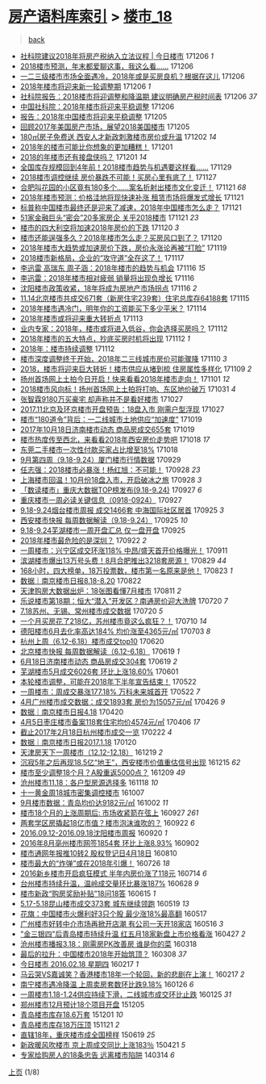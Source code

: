 [房产语料库索引](../../README.md)  > [楼市_18](楼市_18.md)
====
> [back](../README.md)

- [社科院建议2018年将房产税纳入立法议程 | 今日楼市](http://jkwz.applinzi.com/ittc/7044028174613087248.html#%E7%A4%BE%E7%A7%91%E9%99%A2%E5%BB%BA%E8%AE%AE2018%E5%B9%B4%E5%B0%86%E6%88%BF%E4%BA%A7%E7%A8%8E%E7%BA%B3%E5%85%A5%E7%AB%8B%E6%B3%95%E8%AE%AE%E7%A8%8B+%7C+%E4%BB%8A%E6%97%A5%E6%A5%BC%E5%B8%82) 171206 *1* 
- [2018楼市预测，年末都爱聊这事，我这么看……](http://jkwz.applinzi.com/ittc/7044025065170011153.html#2018%E6%A5%BC%E5%B8%82%E9%A2%84%E6%B5%8B%EF%BC%8C%E5%B9%B4%E6%9C%AB%E9%83%BD%E7%88%B1%E8%81%8A%E8%BF%99%E4%BA%8B%EF%BC%8C%E6%88%91%E8%BF%99%E4%B9%88%E7%9C%8B%E2%80%A6%E2%80%A6) 171206  
- [一二三级楼市市场全面遇冷，2018年或是买房良机？根据在这儿](http://jkwz.applinzi.com/ittc/7044005939592561680.html#%E4%B8%80%E4%BA%8C%E4%B8%89%E7%BA%A7%E6%A5%BC%E5%B8%82%E5%B8%82%E5%9C%BA%E5%85%A8%E9%9D%A2%E9%81%87%E5%86%B7%EF%BC%8C2018%E5%B9%B4%E6%88%96%E6%98%AF%E4%B9%B0%E6%88%BF%E8%89%AF%E6%9C%BA%EF%BC%9F%E6%A0%B9%E6%8D%AE%E5%9C%A8%E8%BF%99%E5%84%BF) 171206  
- [2018年楼市将迎来新一轮调整期](http://jkwz.applinzi.com/ittc/7044004516809147409.html#2018%E5%B9%B4%E6%A5%BC%E5%B8%82%E5%B0%86%E8%BF%8E%E6%9D%A5%E6%96%B0%E4%B8%80%E8%BD%AE%E8%B0%83%E6%95%B4%E6%9C%9F) 171206 *1* 
- [社科院报告：2018楼市将迎调整和降温期 建议明确房产税时间表](http://jkwz.applinzi.com/ittc/7043969286165496848.html#%E7%A4%BE%E7%A7%91%E9%99%A2%E6%8A%A5%E5%91%8A%EF%BC%9A2018%E6%A5%BC%E5%B8%82%E5%B0%86%E8%BF%8E%E8%B0%83%E6%95%B4%E5%92%8C%E9%99%8D%E6%B8%A9%E6%9C%9F+%E5%BB%BA%E8%AE%AE%E6%98%8E%E7%A1%AE%E6%88%BF%E4%BA%A7%E7%A8%8E%E6%97%B6%E9%97%B4%E8%A1%A8) 171206 *37* 
- [中国社科院：2018年楼市将迎来平稳调整](http://jkwz.applinzi.com/ittc/7043885268015252496.html#%E4%B8%AD%E5%9B%BD%E7%A4%BE%E7%A7%91%E9%99%A2%EF%BC%9A2018%E5%B9%B4%E6%A5%BC%E5%B8%82%E5%B0%86%E8%BF%8E%E6%9D%A5%E5%B9%B3%E7%A8%B3%E8%B0%83%E6%95%B4) 171206  
- [报告：2018年中国楼市将迎来平稳调整](http://jkwz.applinzi.com/ittc/7043680685628326929.html#%E6%8A%A5%E5%91%8A%EF%BC%9A2018%E5%B9%B4%E4%B8%AD%E5%9B%BD%E6%A5%BC%E5%B8%82%E5%B0%86%E8%BF%8E%E6%9D%A5%E5%B9%B3%E7%A8%B3%E8%B0%83%E6%95%B4) 171205  
- [回顾2017年美国房产市场，展望2018美国楼市](http://jkwz.applinzi.com/ittc/7043621447170262033.html#%E5%9B%9E%E9%A1%BE2017%E5%B9%B4%E7%BE%8E%E5%9B%BD%E6%88%BF%E4%BA%A7%E5%B8%82%E5%9C%BA%EF%BC%8C%E5%B1%95%E6%9C%9B2018%E7%BE%8E%E5%9B%BD%E6%A5%BC%E5%B8%82) 171205  
- [180㎡房子免费送 西安人才新政刺激楼市房价或升温](http://jkwz.applinzi.com/ittc/7042470170512065553.html#180%E3%8E%A1%E6%88%BF%E5%AD%90%E5%85%8D%E8%B4%B9%E9%80%81+%E8%A5%BF%E5%AE%89%E4%BA%BA%E6%89%8D%E6%96%B0%E6%94%BF%E5%88%BA%E6%BF%80%E6%A5%BC%E5%B8%82%E6%88%BF%E4%BB%B7%E6%88%96%E5%8D%87%E6%B8%A9) 171202 *14* 
- [2018年的楼市可能比你想象的更加糟糕！](http://jkwz.applinzi.com/ittc/7042253957445977105.html#2018%E5%B9%B4%E7%9A%84%E6%A5%BC%E5%B8%82%E5%8F%AF%E8%83%BD%E6%AF%94%E4%BD%A0%E6%83%B3%E8%B1%A1%E7%9A%84%E6%9B%B4%E5%8A%A0%E7%B3%9F%E7%B3%95%EF%BC%81) 171201  
- [2018的年楼市还有接盘侠吗？](http://jkwz.applinzi.com/ittc/7042170891071390737.html#2018%E7%9A%84%E5%B9%B4%E6%A5%BC%E5%B8%82%E8%BF%98%E6%9C%89%E6%8E%A5%E7%9B%98%E4%BE%A0%E5%90%97%EF%BC%9F) 171201 *14* 
- [全国库存规模回到4年前！2018楼市趋势与机遇要这样看……](http://jkwz.applinzi.com/ittc/7041385789458482192.html#%E5%85%A8%E5%9B%BD%E5%BA%93%E5%AD%98%E8%A7%84%E6%A8%A1%E5%9B%9E%E5%88%B04%E5%B9%B4%E5%89%8D%EF%BC%812018%E6%A5%BC%E5%B8%82%E8%B6%8B%E5%8A%BF%E4%B8%8E%E6%9C%BA%E9%81%87%E8%A6%81%E8%BF%99%E6%A0%B7%E7%9C%8B%E2%80%A6%E2%80%A6) 171129  
- [2018楼市调控继续 房价暴跌不可能！买房心里有底了！](http://jkwz.applinzi.com/ittc/7040404797985915920.html#2018%E6%A5%BC%E5%B8%82%E8%B0%83%E6%8E%A7%E7%BB%A7%E7%BB%AD+%E6%88%BF%E4%BB%B7%E6%9A%B4%E8%B7%8C%E4%B8%8D%E5%8F%AF%E8%83%BD%EF%BC%81%E4%B9%B0%E6%88%BF%E5%BF%83%E9%87%8C%E6%9C%89%E5%BA%95%E4%BA%86%EF%BC%81) 171127  
- [合肥叫花园的小区竟有180多个……案名折射出楼市文化变迁！](http://jkwz.applinzi.com/ittc/7038485557196358673.html#%E5%90%88%E8%82%A5%E5%8F%AB%E8%8A%B1%E5%9B%AD%E7%9A%84%E5%B0%8F%E5%8C%BA%E7%AB%9F%E6%9C%89180%E5%A4%9A%E4%B8%AA%E2%80%A6%E2%80%A6%E6%A1%88%E5%90%8D%E6%8A%98%E5%B0%84%E5%87%BA%E6%A5%BC%E5%B8%82%E6%96%87%E5%8C%96%E5%8F%98%E8%BF%81%EF%BC%81) 171121 *68* 
- [2018年楼市预测：价格洼地将现快速补涨 租赁市场将爆发式增长](http://jkwz.applinzi.com/ittc/7038459238836339728.html#2018%E5%B9%B4%E6%A5%BC%E5%B8%82%E9%A2%84%E6%B5%8B%EF%BC%9A%E4%BB%B7%E6%A0%BC%E6%B4%BC%E5%9C%B0%E5%B0%86%E7%8E%B0%E5%BF%AB%E9%80%9F%E8%A1%A5%E6%B6%A8+%E7%A7%9F%E8%B5%81%E5%B8%82%E5%9C%BA%E5%B0%86%E7%88%86%E5%8F%91%E5%BC%8F%E5%A2%9E%E9%95%BF) 171121  
- [标普称中国楼市最终还是迎来了减速，2018年中国楼市怎么走？](http://jkwz.applinzi.com/ittc/7038322175910609936.html#%E6%A0%87%E6%99%AE%E7%A7%B0%E4%B8%AD%E5%9B%BD%E6%A5%BC%E5%B8%82%E6%9C%80%E7%BB%88%E8%BF%98%E6%98%AF%E8%BF%8E%E6%9D%A5%E4%BA%86%E5%87%8F%E9%80%9F%EF%BC%8C2018%E5%B9%B4%E4%B8%AD%E5%9B%BD%E6%A5%BC%E5%B8%82%E6%80%8E%E4%B9%88%E8%B5%B0%EF%BC%9F) 171121  
- [51家金融巨头“密会”20多家房企 关乎2018楼市](http://jkwz.applinzi.com/ittc/7038298761833481232.html#51%E5%AE%B6%E9%87%91%E8%9E%8D%E5%B7%A8%E5%A4%B4%E2%80%9C%E5%AF%86%E4%BC%9A%E2%80%9D20%E5%A4%9A%E5%AE%B6%E6%88%BF%E4%BC%81+%E5%85%B3%E4%B9%8E2018%E6%A5%BC%E5%B8%82) 171121 *23* 
- [楼市的四大利空将加速2018年房价的下跌](http://jkwz.applinzi.com/ittc/7038119640566334480.html#%E6%A5%BC%E5%B8%82%E7%9A%84%E5%9B%9B%E5%A4%A7%E5%88%A9%E7%A9%BA%E5%B0%86%E5%8A%A0%E9%80%9F2018%E5%B9%B4%E6%88%BF%E4%BB%B7%E7%9A%84%E4%B8%8B%E8%B7%8C) 171120 *3* 
- [楼市还能逞强多久？2018年楼市怎么走？买房风口到了？](http://jkwz.applinzi.com/ittc/7037934815750390800.html#%E6%A5%BC%E5%B8%82%E8%BF%98%E8%83%BD%E9%80%9E%E5%BC%BA%E5%A4%9A%E4%B9%85%EF%BC%9F2018%E5%B9%B4%E6%A5%BC%E5%B8%82%E6%80%8E%E4%B9%88%E8%B5%B0%EF%BC%9F%E4%B9%B0%E6%88%BF%E9%A3%8E%E5%8F%A3%E5%88%B0%E4%BA%86%EF%BC%9F) 171120  
- [2018年楼市大趋势或加速房价下跌，房价永涨论再被“打脸”](http://jkwz.applinzi.com/ittc/7037795020751504401.html#2018%E5%B9%B4%E6%A5%BC%E5%B8%82%E5%A4%A7%E8%B6%8B%E5%8A%BF%E6%88%96%E5%8A%A0%E9%80%9F%E6%88%BF%E4%BB%B7%E4%B8%8B%E8%B7%8C%EF%BC%8C%E6%88%BF%E4%BB%B7%E6%B0%B8%E6%B6%A8%E8%AE%BA%E5%86%8D%E8%A2%AB%E2%80%9C%E6%89%93%E8%84%B8%E2%80%9D) 171119  
- [2018楼市新格局，企业的“攻守道”全在这了！](http://jkwz.applinzi.com/ittc/7036859923969868816.html#2018%E6%A5%BC%E5%B8%82%E6%96%B0%E6%A0%BC%E5%B1%80%EF%BC%8C%E4%BC%81%E4%B8%9A%E7%9A%84%E2%80%9C%E6%94%BB%E5%AE%88%E9%81%93%E2%80%9D%E5%85%A8%E5%9C%A8%E8%BF%99%E4%BA%86%EF%BC%81) 171117  
- [李迅雷 高瑞东 周子涵：2018年楼市的趋势与机会](http://jkwz.applinzi.com/ittc/7036649832830206993.html#%E6%9D%8E%E8%BF%85%E9%9B%B7+%E9%AB%98%E7%91%9E%E4%B8%9C+%E5%91%A8%E5%AD%90%E6%B6%B5%EF%BC%9A2018%E5%B9%B4%E6%A5%BC%E5%B8%82%E7%9A%84%E8%B6%8B%E5%8A%BF%E4%B8%8E%E6%9C%BA%E4%BC%9A) 171116 *15* 
- [李迅雷：2018年楼市相对疲弱 销量将出现负增长](http://jkwz.applinzi.com/ittc/7036644724205683728.html#%E6%9D%8E%E8%BF%85%E9%9B%B7%EF%BC%9A2018%E5%B9%B4%E6%A5%BC%E5%B8%82%E7%9B%B8%E5%AF%B9%E7%96%B2%E5%BC%B1+%E9%94%80%E9%87%8F%E5%B0%86%E5%87%BA%E7%8E%B0%E8%B4%9F%E5%A2%9E%E9%95%BF) 171116  
- [沈阳楼市政策收紧，18年将成为房地产市场拐点](http://jkwz.applinzi.com/ittc/7036478012952937489.html#%E6%B2%88%E9%98%B3%E6%A5%BC%E5%B8%82%E6%94%BF%E7%AD%96%E6%94%B6%E7%B4%A7%EF%BC%8C18%E5%B9%B4%E5%B0%86%E6%88%90%E4%B8%BA%E6%88%BF%E5%9C%B0%E4%BA%A7%E5%B8%82%E5%9C%BA%E6%8B%90%E7%82%B9) 171116 *2* 
- [11.14北京楼市共成交671套（新房住宅239套）住宅总库存64188套](http://jkwz.applinzi.com/ittc/7036095041683063824.html#11.14%E5%8C%97%E4%BA%AC%E6%A5%BC%E5%B8%82%E5%85%B1%E6%88%90%E4%BA%A4671%E5%A5%97%EF%BC%88%E6%96%B0%E6%88%BF%E4%BD%8F%E5%AE%85239%E5%A5%97%EF%BC%89%E4%BD%8F%E5%AE%85%E6%80%BB%E5%BA%93%E5%AD%9864188%E5%A5%97) 171115  
- [2018年楼市遇冷门，明年你的工资能买下多少平米？](http://jkwz.applinzi.com/ittc/7035812168400897040.html#2018%E5%B9%B4%E6%A5%BC%E5%B8%82%E9%81%87%E5%86%B7%E9%97%A8%EF%BC%8C%E6%98%8E%E5%B9%B4%E4%BD%A0%E7%9A%84%E5%B7%A5%E8%B5%84%E8%83%BD%E4%B9%B0%E4%B8%8B%E5%A4%9A%E5%B0%91%E5%B9%B3%E7%B1%B3%EF%BC%9F) 171114  
- [2018年楼市或将迎来重大转折点](http://jkwz.applinzi.com/ittc/7035374987844781073.html#2018%E5%B9%B4%E6%A5%BC%E5%B8%82%E6%88%96%E5%B0%86%E8%BF%8E%E6%9D%A5%E9%87%8D%E5%A4%A7%E8%BD%AC%E6%8A%98%E7%82%B9) 171113  
- [业内专家：2018年，楼市或将进入低谷，你会选择买房吗？](http://jkwz.applinzi.com/ittc/7035113680377742352.html#%E4%B8%9A%E5%86%85%E4%B8%93%E5%AE%B6%EF%BC%9A2018%E5%B9%B4%EF%BC%8C%E6%A5%BC%E5%B8%82%E6%88%96%E5%B0%86%E8%BF%9B%E5%85%A5%E4%BD%8E%E8%B0%B7%EF%BC%8C%E4%BD%A0%E4%BC%9A%E9%80%89%E6%8B%A9%E4%B9%B0%E6%88%BF%E5%90%97%EF%BC%9F) 171112  
- [2018年楼市的五大特点，抄底买房时机将出现](http://jkwz.applinzi.com/ittc/7035004493496845329.html#2018%E5%B9%B4%E6%A5%BC%E5%B8%82%E7%9A%84%E4%BA%94%E5%A4%A7%E7%89%B9%E7%82%B9%EF%BC%8C%E6%8A%84%E5%BA%95%E4%B9%B0%E6%88%BF%E6%97%B6%E6%9C%BA%E5%B0%86%E5%87%BA%E7%8E%B0) 171112 *1* 
- [2018年：楼市持续调整](http://jkwz.applinzi.com/ittc/7034845056257754129.html#2018%E5%B9%B4%EF%BC%9A%E6%A5%BC%E5%B8%82%E6%8C%81%E7%BB%AD%E8%B0%83%E6%95%B4) 171112  
- [楼市深度调整终于开始，2018年二三线城市房价可能骤降](http://jkwz.applinzi.com/ittc/7034430720892732433.html#%E6%A5%BC%E5%B8%82%E6%B7%B1%E5%BA%A6%E8%B0%83%E6%95%B4%E7%BB%88%E4%BA%8E%E5%BC%80%E5%A7%8B%EF%BC%8C2018%E5%B9%B4%E4%BA%8C%E4%B8%89%E7%BA%BF%E5%9F%8E%E5%B8%82%E6%88%BF%E4%BB%B7%E5%8F%AF%E8%83%BD%E9%AA%A4%E9%99%8D) 171110 *3* 
- [2018，楼市将迎来巨大转折！楼市供应从堵到梳 住房属性多样化](http://jkwz.applinzi.com/ittc/7033906419152208913.html#2018%EF%BC%8C%E6%A5%BC%E5%B8%82%E5%B0%86%E8%BF%8E%E6%9D%A5%E5%B7%A8%E5%A4%A7%E8%BD%AC%E6%8A%98%EF%BC%81%E6%A5%BC%E5%B8%82%E4%BE%9B%E5%BA%94%E4%BB%8E%E5%A0%B5%E5%88%B0%E6%A2%B3+%E4%BD%8F%E6%88%BF%E5%B1%9E%E6%80%A7%E5%A4%9A%E6%A0%B7%E5%8C%96) 171109 *2* 
- [扬州首场网上土拍今日开启！快来看看2018年楼市走向！](http://jkwz.applinzi.com/ittc/7030956225259373585.html#%E6%89%AC%E5%B7%9E%E9%A6%96%E5%9C%BA%E7%BD%91%E4%B8%8A%E5%9C%9F%E6%8B%8D%E4%BB%8A%E6%97%A5%E5%BC%80%E5%90%AF%EF%BC%81%E5%BF%AB%E6%9D%A5%E7%9C%8B%E7%9C%8B2018%E5%B9%B4%E6%A5%BC%E5%B8%82%E8%B5%B0%E5%90%91%EF%BC%81) 171101 *12* 
- [2018楼市风向标！扬州首场网上土拍将打响、东区地价破万](http://jkwz.applinzi.com/ittc/7030631808817955856.html#2018%E6%A5%BC%E5%B8%82%E9%A3%8E%E5%90%91%E6%A0%87%EF%BC%81%E6%89%AC%E5%B7%9E%E9%A6%96%E5%9C%BA%E7%BD%91%E4%B8%8A%E5%9C%9F%E6%8B%8D%E5%B0%86%E6%89%93%E5%93%8D%E3%80%81%E4%B8%9C%E5%8C%BA%E5%9C%B0%E4%BB%B7%E7%A0%B4%E4%B8%87) 171031 *4* 
- [张智霖9180万买豪宅 却声称并不是看好楼市](http://jkwz.applinzi.com/ittc/7029053500670084113.html#%E5%BC%A0%E6%99%BA%E9%9C%969180%E4%B8%87%E4%B9%B0%E8%B1%AA%E5%AE%85+%E5%8D%B4%E5%A3%B0%E7%A7%B0%E5%B9%B6%E4%B8%8D%E6%98%AF%E7%9C%8B%E5%A5%BD%E6%A5%BC%E5%B8%82) 171027  
- [2017.11北京及环京楼市开盘预告：18盘入市 刚需户型浮现](http://jkwz.applinzi.com/ittc/7028908846691648528.html#2017.11%E5%8C%97%E4%BA%AC%E5%8F%8A%E7%8E%AF%E4%BA%AC%E6%A5%BC%E5%B8%82%E5%BC%80%E7%9B%98%E9%A2%84%E5%91%8A%EF%BC%9A18%E7%9B%98%E5%85%A5%E5%B8%82+%E5%88%9A%E9%9C%80%E6%88%B7%E5%9E%8B%E6%B5%AE%E7%8E%B0) 171027  
- [楼市“180道令”背后：一二线城市土地供应“加速度”](http://jkwz.applinzi.com/ittc/7026118754319205393.html#%E6%A5%BC%E5%B8%82%E2%80%9C180%E9%81%93%E4%BB%A4%E2%80%9D%E8%83%8C%E5%90%8E%EF%BC%9A%E4%B8%80%E4%BA%8C%E7%BA%BF%E5%9F%8E%E5%B8%82%E5%9C%9F%E5%9C%B0%E4%BE%9B%E5%BA%94%E2%80%9C%E5%8A%A0%E9%80%9F%E5%BA%A6%E2%80%9D) 171019  
- [2017年10月18日济南楼市动态 商品房成交655套](http://jkwz.applinzi.com/ittc/7026075772224275472.html#2017%E5%B9%B410%E6%9C%8818%E6%97%A5%E6%B5%8E%E5%8D%97%E6%A5%BC%E5%B8%82%E5%8A%A8%E6%80%81+%E5%95%86%E5%93%81%E6%88%BF%E6%88%90%E4%BA%A4655%E5%A5%97) 171019  
- [楼市热度传至西北，来看看2018年西安房价走势吧](http://jkwz.applinzi.com/ittc/7025719871550260241.html#%E6%A5%BC%E5%B8%82%E7%83%AD%E5%BA%A6%E4%BC%A0%E8%87%B3%E8%A5%BF%E5%8C%97%EF%BC%8C%E6%9D%A5%E7%9C%8B%E7%9C%8B2018%E5%B9%B4%E8%A5%BF%E5%AE%89%E6%88%BF%E4%BB%B7%E8%B5%B0%E5%8A%BF%E5%90%A7) 171018 *17* 
- [东莞二手楼市一次性付款买家占比增至18%](http://jkwz.applinzi.com/ittc/7025714819141993489.html#%E4%B8%9C%E8%8E%9E%E4%BA%8C%E6%89%8B%E6%A5%BC%E5%B8%82%E4%B8%80%E6%AC%A1%E6%80%A7%E4%BB%98%E6%AC%BE%E4%B9%B0%E5%AE%B6%E5%8D%A0%E6%AF%94%E5%A2%9E%E8%87%B318%25) 171018  
- [9月第四周（9.18-9.24）厦门楼市行情数据](http://jkwz.applinzi.com/ittc/7018647246000882704.html#9%E6%9C%88%E7%AC%AC%E5%9B%9B%E5%91%A8%EF%BC%889.18-9.24%EF%BC%89%E5%8E%A6%E9%97%A8%E6%A5%BC%E5%B8%82%E8%A1%8C%E6%83%85%E6%95%B0%E6%8D%AE) 170929  
- [任志强：2018楼市必暴涨！杨红旭：不可能！](http://jkwz.applinzi.com/ittc/7018410076728198160.html#%E4%BB%BB%E5%BF%97%E5%BC%BA%EF%BC%9A2018%E6%A5%BC%E5%B8%82%E5%BF%85%E6%9A%B4%E6%B6%A8%EF%BC%81%E6%9D%A8%E7%BA%A2%E6%97%AD%EF%BC%9A%E4%B8%8D%E5%8F%AF%E8%83%BD%EF%BC%81) 170928 *23* 
- [上海楼市回温！10月份18盘入市，开启破冰之旅](http://jkwz.applinzi.com/ittc/7018408747788141585.html#%E4%B8%8A%E6%B5%B7%E6%A5%BC%E5%B8%82%E5%9B%9E%E6%B8%A9%EF%BC%8110%E6%9C%88%E4%BB%BD18%E7%9B%98%E5%85%A5%E5%B8%82%EF%BC%8C%E5%BC%80%E5%90%AF%E7%A0%B4%E5%86%B0%E4%B9%8B%E6%97%85) 170928 *3* 
- [「数读楼市」重庆大数据TOP榜发布(9.18-9.24)](http://jkwz.applinzi.com/ittc/7017995929297355792.html#%E3%80%8C%E6%95%B0%E8%AF%BB%E6%A5%BC%E5%B8%82%E3%80%8D%E9%87%8D%E5%BA%86%E5%A4%A7%E6%95%B0%E6%8D%AETOP%E6%A6%9C%E5%8F%91%E5%B8%83%289.18-9.24%29) 170927 *6* 
- [重庆楼市一周必读关键信息（0918-0924）](http://jkwz.applinzi.com/ittc/7017929922654503952.html#%E9%87%8D%E5%BA%86%E6%A5%BC%E5%B8%82%E4%B8%80%E5%91%A8%E5%BF%85%E8%AF%BB%E5%85%B3%E9%94%AE%E4%BF%A1%E6%81%AF%EF%BC%880918-0924%EF%BC%89) 170927  
- [9.18-9.24烟台楼市周报 成交1466套 中海国际社区居首](http://jkwz.applinzi.com/ittc/7017323487818155025.html#9.18-9.24%E7%83%9F%E5%8F%B0%E6%A5%BC%E5%B8%82%E5%91%A8%E6%8A%A5+%E6%88%90%E4%BA%A41466%E5%A5%97+%E4%B8%AD%E6%B5%B7%E5%9B%BD%E9%99%85%E7%A4%BE%E5%8C%BA%E5%B1%85%E9%A6%96) 170925 *3* 
- [西安楼市快报 每周数据解读（9.18-9.24）](http://jkwz.applinzi.com/ittc/7017312844524291088.html#%E8%A5%BF%E5%AE%89%E6%A5%BC%E5%B8%82%E5%BF%AB%E6%8A%A5+%E6%AF%8F%E5%91%A8%E6%95%B0%E6%8D%AE%E8%A7%A3%E8%AF%BB%EF%BC%889.18-9.24%EF%BC%89) 170925 *10* 
- [9.18-9.24芜湖楼市一周开盘汇总 仅一盘开盘](http://jkwz.applinzi.com/ittc/7017280900688249872.html#9.18-9.24%E8%8A%9C%E6%B9%96%E6%A5%BC%E5%B8%82%E4%B8%80%E5%91%A8%E5%BC%80%E7%9B%98%E6%B1%87%E6%80%BB+%E4%BB%85%E4%B8%80%E7%9B%98%E5%BC%80%E7%9B%98) 170925  
- [2018年楼市最危险的是深圳？](http://jkwz.applinzi.com/ittc/7014975377548772368.html#2018%E5%B9%B4%E6%A5%BC%E5%B8%82%E6%9C%80%E5%8D%B1%E9%99%A9%E7%9A%84%E6%98%AF%E6%B7%B1%E5%9C%B3%EF%BC%9F) 170922 *2* 
- [一周楼市：兴宁区成交环涨118% 中昂/盛天首开价格曝光！](http://jkwz.applinzi.com/ittc/7012107061775827728.html#%E4%B8%80%E5%91%A8%E6%A5%BC%E5%B8%82%EF%BC%9A%E5%85%B4%E5%AE%81%E5%8C%BA%E6%88%90%E4%BA%A4%E7%8E%AF%E6%B6%A8118%25+%E4%B8%AD%E6%98%82%2F%E7%9B%9B%E5%A4%A9%E9%A6%96%E5%BC%80%E4%BB%B7%E6%A0%BC%E6%9B%9D%E5%85%89%EF%BC%81) 170911  
- [滨湖楼市爆出13万号头费！8月合肥推出3218套房源！](http://jkwz.applinzi.com/ittc/7007348193359299600.html#%E6%BB%A8%E6%B9%96%E6%A5%BC%E5%B8%82%E7%88%86%E5%87%BA13%E4%B8%87%E5%8F%B7%E5%A4%B4%E8%B4%B9%EF%BC%818%E6%9C%88%E5%90%88%E8%82%A5%E6%8E%A8%E5%87%BA3218%E5%A5%97%E6%88%BF%E6%BA%90%EF%BC%81) 170829 *44* 
- [168小时，四大榜单，18万投票数，楼市第一名原来是他！](http://jkwz.applinzi.com/ittc/7004713390596162576.html#168%E5%B0%8F%E6%97%B6%EF%BC%8C%E5%9B%9B%E5%A4%A7%E6%A6%9C%E5%8D%95%EF%BC%8C18%E4%B8%87%E6%8A%95%E7%A5%A8%E6%95%B0%EF%BC%8C%E6%A5%BC%E5%B8%82%E7%AC%AC%E4%B8%80%E5%90%8D%E5%8E%9F%E6%9D%A5%E6%98%AF%E4%BB%96%EF%BC%81) 170823 *1* 
- [数据｜南京楼市日报8.18-8.20](http://jkwz.applinzi.com/ittc/7004564666435765264.html#%E6%95%B0%E6%8D%AE%EF%BD%9C%E5%8D%97%E4%BA%AC%E6%A5%BC%E5%B8%82%E6%97%A5%E6%8A%A58.18-8.20) 170822  
- [天津购房大数据出炉：18张图看懂7月楼市](http://jkwz.applinzi.com/ittc/7000589250679276560.html#%E5%A4%A9%E6%B4%A5%E8%B4%AD%E6%88%BF%E5%A4%A7%E6%95%B0%E6%8D%AE%E5%87%BA%E7%82%89%EF%BC%9A18%E5%BC%A0%E5%9B%BE%E7%9C%8B%E6%87%827%E6%9C%88%E6%A5%BC%E5%B8%82) 170811 *2* 
- [乐说楼市第18期：恒大“潜入”开发区？南通房价迎大洗牌](http://jkwz.applinzi.com/ittc/6992391841709048849.html#%E4%B9%90%E8%AF%B4%E6%A5%BC%E5%B8%82%E7%AC%AC18%E6%9C%9F%EF%BC%9A%E6%81%92%E5%A4%A7%E2%80%9C%E6%BD%9C%E5%85%A5%E2%80%9D%E5%BC%80%E5%8F%91%E5%8C%BA%EF%BC%9F%E5%8D%97%E9%80%9A%E6%88%BF%E4%BB%B7%E8%BF%8E%E5%A4%A7%E6%B4%97%E7%89%8C) 170720 *7* 
- [7.18苏州、无锡、常州楼市成交数据](http://jkwz.applinzi.com/ittc/6992337435026261009.html#7.18%E8%8B%8F%E5%B7%9E%E3%80%81%E6%97%A0%E9%94%A1%E3%80%81%E5%B8%B8%E5%B7%9E%E6%A5%BC%E5%B8%82%E6%88%90%E4%BA%A4%E6%95%B0%E6%8D%AE) 170720 *5* 
- [一个月买房花了218亿，苏州楼市竟这么疯狂？！](http://jkwz.applinzi.com/ittc/6988673166640415749.html#%E4%B8%80%E4%B8%AA%E6%9C%88%E4%B9%B0%E6%88%BF%E8%8A%B1%E4%BA%86218%E4%BA%BF%EF%BC%8C%E8%8B%8F%E5%B7%9E%E6%A5%BC%E5%B8%82%E7%AB%9F%E8%BF%99%E4%B9%88%E7%96%AF%E7%8B%82%EF%BC%9F%EF%BC%81) 170710 *14* 
- [德阳楼市6月去化率高达184% 均价涨至4365元/㎡](http://jkwz.applinzi.com/ittc/6986139248104047620.html#%E5%BE%B7%E9%98%B3%E6%A5%BC%E5%B8%826%E6%9C%88%E5%8E%BB%E5%8C%96%E7%8E%87%E9%AB%98%E8%BE%BE184%25+%E5%9D%87%E4%BB%B7%E6%B6%A8%E8%87%B34365%E5%85%83%2F%E3%8E%A1) 170703 *8* 
- [杭州上周（6.12-6.18）楼市成交top10](http://jkwz.applinzi.com/ittc/6981280213026472964.html#%E6%9D%AD%E5%B7%9E%E4%B8%8A%E5%91%A8%EF%BC%886.12-6.18%EF%BC%89%E6%A5%BC%E5%B8%82%E6%88%90%E4%BA%A4top10) 170620  
- [北京楼市快报 每周数据解读（6.12-6.18）](http://jkwz.applinzi.com/ittc/6980904708548854789.html#%E5%8C%97%E4%BA%AC%E6%A5%BC%E5%B8%82%E5%BF%AB%E6%8A%A5+%E6%AF%8F%E5%91%A8%E6%95%B0%E6%8D%AE%E8%A7%A3%E8%AF%BB%EF%BC%886.12-6.18%EF%BC%89) 170619 *1* 
- [6月18日济南楼市动态 商品房成交304套](http://jkwz.applinzi.com/ittc/6980800768041812996.html#6%E6%9C%8818%E6%97%A5%E6%B5%8E%E5%8D%97%E6%A5%BC%E5%B8%82%E5%8A%A8%E6%80%81+%E5%95%86%E5%93%81%E6%88%BF%E6%88%90%E4%BA%A4304%E5%A5%97) 170619 *2* 
- [芜湖楼市5月成交6026套 环比上涨18.60%](http://jkwz.applinzi.com/ittc/6974214360724407301.html#%E8%8A%9C%E6%B9%96%E6%A5%BC%E5%B8%825%E6%9C%88%E6%88%90%E4%BA%A46026%E5%A5%97+%E7%8E%AF%E6%AF%94%E4%B8%8A%E6%B6%A818.60%25) 170601  
- [本轮楼市调整，可能在2018年下半年宣告结束！](http://jkwz.applinzi.com/ittc/6970573783105537028.html#%E6%9C%AC%E8%BD%AE%E6%A5%BC%E5%B8%82%E8%B0%83%E6%95%B4%EF%BC%8C%E5%8F%AF%E8%83%BD%E5%9C%A82018%E5%B9%B4%E4%B8%8B%E5%8D%8A%E5%B9%B4%E5%AE%A3%E5%91%8A%E7%BB%93%E6%9D%9F%EF%BC%81) 170522  
- [一周楼市：周成交暴涨177.18% 万科未来城首开](http://jkwz.applinzi.com/ittc/6970493923679011844.html#%E4%B8%80%E5%91%A8%E6%A5%BC%E5%B8%82%EF%BC%9A%E5%91%A8%E6%88%90%E4%BA%A4%E6%9A%B4%E6%B6%A8177.18%25+%E4%B8%87%E7%A7%91%E6%9C%AA%E6%9D%A5%E5%9F%8E%E9%A6%96%E5%BC%80) 170522 *7* 
- [4月广州楼市成交数据：成交1893套 房价为15057元/㎡](http://jkwz.applinzi.com/ittc/6960903486500766725.html#4%E6%9C%88%E5%B9%BF%E5%B7%9E%E6%A5%BC%E5%B8%82%E6%88%90%E4%BA%A4%E6%95%B0%E6%8D%AE%EF%BC%9A%E6%88%90%E4%BA%A41893%E5%A5%97+%E6%88%BF%E4%BB%B7%E4%B8%BA15057%E5%85%83%2F%E3%8E%A1) 170426 *9* 
- [数据｜南京楼市日报4.18](http://jkwz.applinzi.com/ittc/6958542781579527173.html#%E6%95%B0%E6%8D%AE%EF%BD%9C%E5%8D%97%E4%BA%AC%E6%A5%BC%E5%B8%82%E6%97%A5%E6%8A%A54.18) 170420  
- [4月5日枣庄楼市备案118套住宅均价4574元/㎡](http://jkwz.applinzi.com/ittc/6953364886997435397.html#4%E6%9C%885%E6%97%A5%E6%9E%A3%E5%BA%84%E6%A5%BC%E5%B8%82%E5%A4%87%E6%A1%88118%E5%A5%97%E4%BD%8F%E5%AE%85%E5%9D%87%E4%BB%B74574%E5%85%83%2F%E3%8E%A1) 170406 *17* 
- [截止2017年2月18日杭州楼市成交一览](http://jkwz.applinzi.com/ittc/6937514786316354564.html#%E6%88%AA%E6%AD%A22017%E5%B9%B42%E6%9C%8818%E6%97%A5%E6%9D%AD%E5%B7%9E%E6%A5%BC%E5%B8%82%E6%88%90%E4%BA%A4%E4%B8%80%E8%A7%88) 170222 *4* 
- [数据｜南京楼市日报2017.1.18](http://jkwz.applinzi.com/ittc/6925152966779864069.html#%E6%95%B0%E6%8D%AE%EF%BD%9C%E5%8D%97%E4%BA%AC%E6%A5%BC%E5%B8%82%E6%97%A5%E6%8A%A52017.1.18) 170120  
- [天津房天下一周楼市（12.12-12.18）](http://jkwz.applinzi.com/ittc/6913318140997272581.html#%E5%A4%A9%E6%B4%A5%E6%88%BF%E5%A4%A9%E4%B8%8B%E4%B8%80%E5%91%A8%E6%A5%BC%E5%B8%82%EF%BC%8812.12-12.18%EF%BC%89) 161219 *2* 
- [沉寂5年之后再现18.5亿“地王”，西安楼市价值重估信号出现](http://jkwz.applinzi.com/ittc/6911910587281179652.html#%E6%B2%89%E5%AF%825%E5%B9%B4%E4%B9%8B%E5%90%8E%E5%86%8D%E7%8E%B018.5%E4%BA%BF%E2%80%9C%E5%9C%B0%E7%8E%8B%E2%80%9D%EF%BC%8C%E8%A5%BF%E5%AE%89%E6%A5%BC%E5%B8%82%E4%BB%B7%E5%80%BC%E9%87%8D%E4%BC%B0%E4%BF%A1%E5%8F%B7%E5%87%BA%E7%8E%B0) 161215 *62* 
- [楼市至少调整18个月？A股重返5000点？](http://jkwz.applinzi.com/ittc/6909704114572641285.html#%E6%A5%BC%E5%B8%82%E8%87%B3%E5%B0%91%E8%B0%83%E6%95%B418%E4%B8%AA%E6%9C%88%EF%BC%9FA%E8%82%A1%E9%87%8D%E8%BF%945000%E7%82%B9%EF%BC%9F) 161209 *49* 
- [沧州楼市11.18：各户型房源选择多](http://jkwz.applinzi.com/ittc/6901787116886836228.html#%E6%B2%A7%E5%B7%9E%E6%A5%BC%E5%B8%8211.18%EF%BC%9A%E5%90%84%E6%88%B7%E5%9E%8B%E6%88%BF%E6%BA%90%E9%80%89%E6%8B%A9%E5%A4%9A) 161118 *10* 
- [十一黄金周18城市密集调控楼市](http://jkwz.applinzi.com/ittc/6886190053046354949.html#%E5%8D%81%E4%B8%80%E9%BB%84%E9%87%91%E5%91%A818%E5%9F%8E%E5%B8%82%E5%AF%86%E9%9B%86%E8%B0%83%E6%8E%A7%E6%A5%BC%E5%B8%82) 161007  
- [9月楼市数据：青岛均价达9182元/㎡](http://jkwz.applinzi.com/ittc/6884327466067297284.html#9%E6%9C%88%E6%A5%BC%E5%B8%82%E6%95%B0%E6%8D%AE%EF%BC%9A%E9%9D%92%E5%B2%9B%E5%9D%87%E4%BB%B7%E8%BE%BE9182%E5%85%83%2F%E3%8E%A1) 161002 *11* 
- [楼市18个月的上涨周期后: 市场收紧箭在弦上](http://jkwz.applinzi.com/ittc/6882453533273621509.html#%E6%A5%BC%E5%B8%8218%E4%B8%AA%E6%9C%88%E7%9A%84%E4%B8%8A%E6%B6%A8%E5%91%A8%E6%9C%9F%E5%90%8E%3A+%E5%B8%82%E5%9C%BA%E6%94%B6%E7%B4%A7%E7%AE%AD%E5%9C%A8%E5%BC%A6%E4%B8%8A) 160927 *261* 
- [两套学区房撬起18亿市值？楼市泡沫谁吹的？](http://jkwz.applinzi.com/ittc/6880745953769833477.html#%E4%B8%A4%E5%A5%97%E5%AD%A6%E5%8C%BA%E6%88%BF%E6%92%AC%E8%B5%B718%E4%BA%BF%E5%B8%82%E5%80%BC%EF%BC%9F%E6%A5%BC%E5%B8%82%E6%B3%A1%E6%B2%AB%E8%B0%81%E5%90%B9%E7%9A%84%EF%BC%9F) 160922 *6* 
- [2016.09.12-2016.09.18沈阳楼市周报](http://jkwz.applinzi.com/ittc/6879963194080101381.html#2016.09.12-2016.09.18%E6%B2%88%E9%98%B3%E6%A5%BC%E5%B8%82%E5%91%A8%E6%8A%A5) 160920 *1* 
- [2016年8月亳州楼市网签1854套 环比上涨8.93%](http://jkwz.applinzi.com/ittc/6873295537364796420.html#2016%E5%B9%B48%E6%9C%88%E4%BA%B3%E5%B7%9E%E6%A5%BC%E5%B8%82%E7%BD%91%E7%AD%BE1854%E5%A5%97+%E7%8E%AF%E6%AF%94%E4%B8%8A%E6%B6%A88.93%25) 160902  
- [楼市通网年报推10转2 股权登记日4月18日](http://jkwz.applinzi.com/ittc/6864666326865544197.html#%E6%A5%BC%E5%B8%82%E9%80%9A%E7%BD%91%E5%B9%B4%E6%8A%A5%E6%8E%A810%E8%BD%AC2+%E8%82%A1%E6%9D%83%E7%99%BB%E8%AE%B0%E6%97%A54%E6%9C%8818%E6%97%A5) 160810  
- [楼市最大的“炸弹”或在2018年引爆！](http://jkwz.applinzi.com/ittc/6859206930056348677.html#%E6%A5%BC%E5%B8%82%E6%9C%80%E5%A4%A7%E7%9A%84%E2%80%9C%E7%82%B8%E5%BC%B9%E2%80%9D%E6%88%96%E5%9C%A82018%E5%B9%B4%E5%BC%95%E7%88%86%EF%BC%81) 160726 *18* 
- [2016新乡楼市开启疯狂模式 半年内房价涨了118元](http://jkwz.applinzi.com/ittc/6854650109949903876.html#2016%E6%96%B0%E4%B9%A1%E6%A5%BC%E5%B8%82%E5%BC%80%E5%90%AF%E7%96%AF%E7%8B%82%E6%A8%A1%E5%BC%8F+%E5%8D%8A%E5%B9%B4%E5%86%85%E6%88%BF%E4%BB%B7%E6%B6%A8%E4%BA%86118%E5%85%83) 160714 *6* 
- [台州楼市持续升温，温岭成交量环比暴涨187%](http://jkwz.applinzi.com/ittc/6848690128733864964.html#%E5%8F%B0%E5%B7%9E%E6%A5%BC%E5%B8%82%E6%8C%81%E7%BB%AD%E5%8D%87%E6%B8%A9%EF%BC%8C%E6%B8%A9%E5%B2%AD%E6%88%90%E4%BA%A4%E9%87%8F%E7%8E%AF%E6%AF%94%E6%9A%B4%E6%B6%A8187%25) 160628 *9* 
- [楼市新政“购房奖励补贴”18问18答](http://jkwz.applinzi.com/ittc/6843873472710968324.html#%E6%A5%BC%E5%B8%82%E6%96%B0%E6%94%BF%E2%80%9C%E8%B4%AD%E6%88%BF%E5%A5%96%E5%8A%B1%E8%A1%A5%E8%B4%B4%E2%80%9D18%E9%97%AE18%E7%AD%94) 160615 *1* 
- [5.17-5.18昆山楼市成交373套 城东继续领跑](http://jkwz.applinzi.com/ittc/6833867445567489029.html#5.17-5.18%E6%98%86%E5%B1%B1%E6%A5%BC%E5%B8%82%E6%88%90%E4%BA%A4373%E5%A5%97+%E5%9F%8E%E4%B8%9C%E7%BB%A7%E7%BB%AD%E9%A2%86%E8%B7%91) 160519 *13* 
- [花旗：中国楼市火爆利好3只个股 最少涨18%最高翻](http://jkwz.applinzi.com/ittc/6833149454353695749.html#%E8%8A%B1%E6%97%97%EF%BC%9A%E4%B8%AD%E5%9B%BD%E6%A5%BC%E5%B8%82%E7%81%AB%E7%88%86%E5%88%A9%E5%A5%BD3%E5%8F%AA%E4%B8%AA%E8%82%A1+%E6%9C%80%E5%B0%91%E6%B6%A818%25%E6%9C%80%E9%AB%98%E7%BF%BB) 160517  
- [广州楼市好转中介市场再掀开店潮 有公司一天开18家店](http://jkwz.applinzi.com/ittc/6832913155839493125.html#%E5%B9%BF%E5%B7%9E%E6%A5%BC%E5%B8%82%E5%A5%BD%E8%BD%AC%E4%B8%AD%E4%BB%8B%E5%B8%82%E5%9C%BA%E5%86%8D%E6%8E%80%E5%BC%80%E5%BA%97%E6%BD%AE+%E6%9C%89%E5%85%AC%E5%8F%B8%E4%B8%80%E5%A4%A9%E5%BC%8018%E5%AE%B6%E5%BA%97) 160516 *3* 
- [&quot;金三银四&quot;后青岛楼市持续升温 红五月18家新盘上市价格看涨](http://jkwz.applinzi.com/ittc/6825654461036758021.html#%26quot%3B%E9%87%91%E4%B8%89%E9%93%B6%E5%9B%9B%26quot%3B%E5%90%8E%E9%9D%92%E5%B2%9B%E6%A5%BC%E5%B8%82%E6%8C%81%E7%BB%AD%E5%8D%87%E6%B8%A9+%E7%BA%A2%E4%BA%94%E6%9C%8818%E5%AE%B6%E6%96%B0%E7%9B%98%E4%B8%8A%E5%B8%82%E4%BB%B7%E6%A0%BC%E7%9C%8B%E6%B6%A8) 160427 *2* 
- [沧州楼市播报3.18：刚需房PK改善房 谁是你的菜](http://jkwz.applinzi.com/ittc/6810855700183909380.html#%E6%B2%A7%E5%B7%9E%E6%A5%BC%E5%B8%82%E6%92%AD%E6%8A%A53.18%EF%BC%9A%E5%88%9A%E9%9C%80%E6%88%BFPK%E6%94%B9%E5%96%84%E6%88%BF+%E8%B0%81%E6%98%AF%E4%BD%A0%E7%9A%84%E8%8F%9C) 160318  
- [最后的拉升：中国楼市2018年开始筑顶？](http://jkwz.applinzi.com/ittc/6807158550371501060.html#%E6%9C%80%E5%90%8E%E7%9A%84%E6%8B%89%E5%8D%87%EF%BC%9A%E4%B8%AD%E5%9B%BD%E6%A5%BC%E5%B8%822018%E5%B9%B4%E5%BC%80%E5%A7%8B%E7%AD%91%E9%A1%B6%EF%BC%9F) 160308 *37* 
- [今日楼市 2016.02.18 星期四](http://jkwz.applinzi.com/ittc/6799860734032872452.html#%E4%BB%8A%E6%97%A5%E6%A5%BC%E5%B8%82+2016.02.18+%E6%98%9F%E6%9C%9F%E5%9B%9B) 160217 *1* 
- [马云哭VS嘉诚笑？香港楼市18年一个轮回，新的悲剧在上演！](http://jkwz.applinzi.com/ittc/6799854263698195461.html#%E9%A9%AC%E4%BA%91%E5%93%ADVS%E5%98%89%E8%AF%9A%E7%AC%91%EF%BC%9F%E9%A6%99%E6%B8%AF%E6%A5%BC%E5%B8%8218%E5%B9%B4%E4%B8%80%E4%B8%AA%E8%BD%AE%E5%9B%9E%EF%BC%8C%E6%96%B0%E7%9A%84%E6%82%B2%E5%89%A7%E5%9C%A8%E4%B8%8A%E6%BC%94%EF%BC%81) 160217 *2* 
- [南宁楼市遇冷降温 上周卖房套数环比跌9.18%](http://jkwz.applinzi.com/ittc/6791562744805458948.html#%E5%8D%97%E5%AE%81%E6%A5%BC%E5%B8%82%E9%81%87%E5%86%B7%E9%99%8D%E6%B8%A9+%E4%B8%8A%E5%91%A8%E5%8D%96%E6%88%BF%E5%A5%97%E6%95%B0%E7%8E%AF%E6%AF%94%E8%B7%8C9.18%25) 160126 *6* 
- [一周楼市1.18-1.24供应持续下滑，二线城市成交环比止跌](http://jkwz.applinzi.com/ittc/6791312753650304005.html#%E4%B8%80%E5%91%A8%E6%A5%BC%E5%B8%821.18-1.24%E4%BE%9B%E5%BA%94%E6%8C%81%E7%BB%AD%E4%B8%8B%E6%BB%91%EF%BC%8C%E4%BA%8C%E7%BA%BF%E5%9F%8E%E5%B8%82%E6%88%90%E4%BA%A4%E7%8E%AF%E6%AF%94%E6%AD%A2%E8%B7%8C) 160125 *31* 
- [郑州楼市12月预计18个项目开盘](http://jkwz.applinzi.com/ittc/6772253600663487492.html#%E9%83%91%E5%B7%9E%E6%A5%BC%E5%B8%8212%E6%9C%88%E9%A2%84%E8%AE%A118%E4%B8%AA%E9%A1%B9%E7%9B%AE%E5%BC%80%E7%9B%98) 151205  
- [青岛楼市库存18.6万套](http://jkwz.applinzi.com/ittc/6770882198014264325.html#%E9%9D%92%E5%B2%9B%E6%A5%BC%E5%B8%82%E5%BA%93%E5%AD%9818.6%E4%B8%87%E5%A5%97) 151201 *10* 
- [青岛楼市库存18万压顶](http://jkwz.applinzi.com/ittc/6767058423976035333.html#%E9%9D%92%E5%B2%9B%E6%A5%BC%E5%B8%82%E5%BA%93%E5%AD%9818%E4%B8%87%E5%8E%8B%E9%A1%B6) 151121 *2* 
- [直辖18年，重庆楼市成全国榜样](http://jkwz.applinzi.com/ittc/547650611422211346.html#%E7%9B%B4%E8%BE%9618%E5%B9%B4%EF%BC%8C%E9%87%8D%E5%BA%86%E6%A5%BC%E5%B8%82%E6%88%90%E5%85%A8%E5%9B%BD%E6%A6%9C%E6%A0%B7) 150619 *25* 
- [新政暖风吹楼市 京上周成交同比上涨183％](http://jkwz.applinzi.com/ittc/547650611406577607.html#%E6%96%B0%E6%94%BF%E6%9A%96%E9%A3%8E%E5%90%B9%E6%A5%BC%E5%B8%82+%E4%BA%AC%E4%B8%8A%E5%91%A8%E6%88%90%E4%BA%A4%E5%90%8C%E6%AF%94%E4%B8%8A%E6%B6%A8183%EF%BC%85) 150421 *5* 
- [专家给购房人的18条忠告 远离楼市陷阱](http://jkwz.applinzi.com/ittc/547650611361027473.html#%E4%B8%93%E5%AE%B6%E7%BB%99%E8%B4%AD%E6%88%BF%E4%BA%BA%E7%9A%8418%E6%9D%A1%E5%BF%A0%E5%91%8A+%E8%BF%9C%E7%A6%BB%E6%A5%BC%E5%B8%82%E9%99%B7%E9%98%B1) 140314 *6* 


 [上页](楼市_182.md)           (1/8)